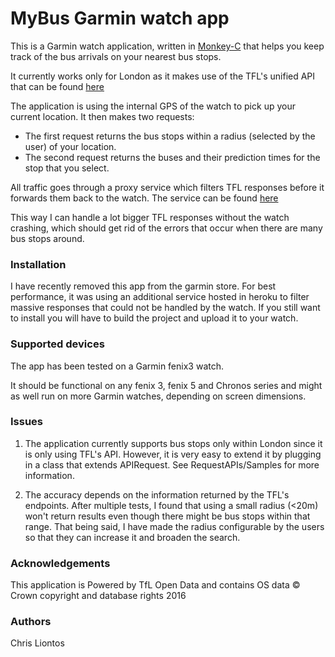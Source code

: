 # MyBus Garmin watch app
This is a Garmin watch application, written in [Monkey-C](https://developer.garmin.com/connect-iq/monkey-c/) that helps you keep track of the bus arrivals on your nearest bus stops.

It currently works only for London as it makes use of the TFL's unified API that can be found [here](https://api.tfl.gov.uk/)

The application is using the internal GPS of the watch to pick up your current location. It then makes two requests:
* The first request returns the bus stops within a radius (selected by the user) of your location.
* The second request returns the buses and their prediction times for the stop that you select.

All traffic goes through a proxy service which filters TFL responses before it forwards them back to the watch. The service can be found [here](https://github.com/chris220688/myBus-web-service)

This way I can handle a lot bigger TFL responses without the watch crashing, which should get rid of the errors that occur when there are many bus stops around.

### Installation

I have recently removed this app from the garmin store. For best performance, it was using an additional service hosted in heroku to filter massive responses that could not be handled by the watch. If you still want to install you will have to build the project and upload it to your watch.

### Supported devices

The app has been tested on a Garmin fenix3 watch.

It should be functional on any fenix 3, fenix 5 and Chronos series and might as well run on more Garmin watches, depending on screen dimensions.

### Issues

1. The application currently supports bus stops only within London since it is only using TFL's API. However, it is very easy to extend it by plugging in a class that extends APIRequest. See RequestAPIs/Samples for more information.

2. The accuracy depends on the information returned by the TFL's endpoints. After multiple tests, I found that using a small radius (<20m) won't return results even though there might be bus stops within that range. That being said, I have made the radius configurable by the users so that they can increase it and broaden the search.

### Acknowledgements

This application is Powered by TfL Open Data and contains OS data © Crown copyright and database rights 2016

### Authors

Chris Liontos
